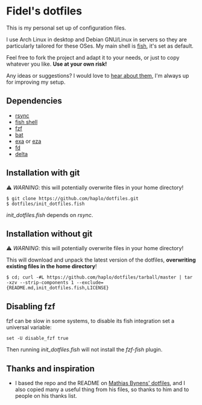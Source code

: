 Fidel's dotfiles
================

This is my personal set up of configuration files.

I use Arch Linux in desktop and Debian GNU/Linux in servers so they are particularly tailored for these OSes.
My main shell is [fish](https://fishshell.com/), it's set as default.

Feel free to fork the project and adapt it to your needs, or just to
copy whatever you like.
**Use at your own risk!**

Any ideas or suggestions? I would love to
[hear about them](https://github.com/haplo/dotfiles/issues),
I'm always up for improving my setup.

Dependencies
------------

- [rsync](https://rsync.samba.org/)
- [fish shell](https://fishshell.com/)
- [fzf](https://github.com/junegunn/fzf)
- [bat](https://github.com/sharkdp/bat)
- [exa](https://github.com/ogham/exa) or [eza](https://github.com/eza-community/eza)
- [fd](https://github.com/sharkdp/fd)
- [delta](https://github.com/dandavison/delta)

Installation with git
---------------------

⚠ _WARNING_: this will potentially overwrite files in your home directory!

    $ git clone https://github.com/haplo/dotfiles.git
    $ dotfiles/init_dotfiles.fish

*init_dotfiles.fish* depends on *rsync*.

Installation without git
------------------------

⚠ _WARNING_: this will potentially overwrite files in your home directory!

This will download and unpack the latest version of the dotfiles,
**overwriting existing files in the home directory**!

    $ cd; curl -#L https://github.com/haplo/dotfiles/tarball/master | tar -xzv --strip-components 1 --exclude={README.md,init_dotfiles.fish,LICENSE}

Disabling fzf
-------------

fzf can be slow in some systems, to disable its fish integration set a universal
variable:

```fish
set -U disable_fzf true
```

Then running *init_dotfiles.fish* will not install the *fzf-fish* plugin.

Thanks and inspiration
----------------------

* I based the repo and the README on
  [Mathias Bynens' dotfiles](https://github.com/mathiasbynens/dotfiles),
  and I also copied many a useful thing from his files, so thanks to
  him and to people on his thanks list.

